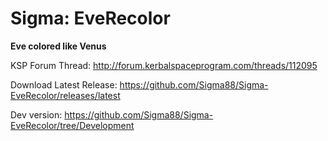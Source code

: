 # Sigma: EveRecolor

**Eve colored like Venus**


KSP Forum Thread: http://forum.kerbalspaceprogram.com/threads/112095

Download Latest Release: https://github.com/Sigma88/Sigma-EveRecolor/releases/latest

Dev version: https://github.com/Sigma88/Sigma-EveRecolor/tree/Development
